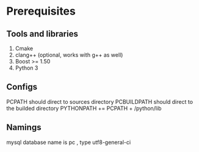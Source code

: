 # Prerequisites

## Tools and libraries

1. Cmake 
2. clang++ (optional, works with g++ as well)
3. Boost >= 1.50
4. Python 3

## Configs

PCPATH should direct to sources directory
PCBUILDPATH should direct to the builded directory
PYTHONPATH += PCPATH + /python/lib

## Namings
  mysql database name is pc , type utf8-general-ci
